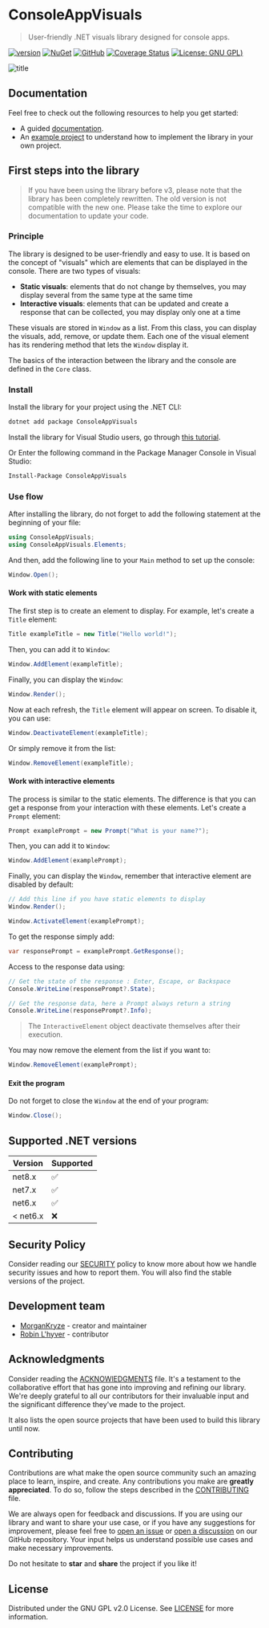 # ConsoleAppVisuals

> User-friendly .NET visuals library designed for console apps.

[![version](https://img.shields.io/nuget/v/ConsoleAppVisuals.svg?label=version)](https://www.nuget.org/packages/ConsoleAppVisuals/) [![NuGet](https://img.shields.io/nuget/dt/ConsoleAppVisuals.svg)](https://www.nuget.org/packages/ConsoleAppVisuals/) [![GitHub](https://img.shields.io/github/stars/MorganKryze/consoleappvisuals.svg?style=flat&logo=github&colorB=yellow&label=stars)](https://github.com/MorganKryze/ConsoleAppVisuals) [![Coverage Status](https://coveralls.io/repos/github/MorganKryze/ConsoleAppVisuals/badge.svg?branch=main)](https://coveralls.io/github/MorganKryze/ConsoleAppVisuals?branch=main) [![License: GNU GPL](https://img.shields.io/badge/License-GPL_v2.0-orange.svg))](https://github.com/MorganKryze/ConsoleAppVisuals/blob/main/LICENSE.md)

![title](https://raw.githubusercontent.com/MorganKryze/ConsoleAppVisuals/main/docs/assets/vid/gif/presentation.gif)

## Documentation

Feel free to check out the following resources to help you get started:

- A guided [documentation](https://morgankryze.github.io/ConsoleAppVisuals/).
- An [example project](https://github.com/MorganKryze/ConsoleAppVisuals/blob/main/example/) to understand how to implement the library in your own project.

## First steps into the library

> If you have been using the library before v3, please note that the library has been completely rewritten. The old version is not compatible with the new one. Please take the time to explore our documentation to update your code.

### Principle

The library is designed to be user-friendly and easy to use. It is based on the concept of "visuals" which are elements that can be displayed in the console. There are two types of visuals:

- **Static visuals**: elements that do not change by themselves, you may display several from the same type at the same time
- **Interactive visuals**: elements that can be updated and create a response that can be collected, you may display only one at a time

These visuals are stored in `Window` as a list. From this class, you can display the visuals, add, remove, or update them. Each one of the visual element has its rendering method that lets the `Window` display it.

The basics of the interaction between the library and the console are defined in the `Core` class.

### Install

Install the library for your project using the .NET CLI:

```bash
dotnet add package ConsoleAppVisuals
```

Install the library for Visual Studio users, go through [this tutorial](https://www.youtube.com/watch?v=IprbRazS3b8).

Or Enter the following command in the Package Manager Console in Visual Studio:

```bash
Install-Package ConsoleAppVisuals
```

### Use flow

After installing the library, do not forget to add the following statement at the beginning of your file:

```csharp
using ConsoleAppVisuals;
using ConsoleAppVisuals.Elements;
```

And then, add the following line to your `Main` method to set up the console:

```csharp
Window.Open();
```

#### Work with static elements

The first step is to create an element to display. For example, let's create a `Title` element:

```csharp
Title exampleTitle = new Title("Hello world!");
```

Then, you can add it to `Window`:

```csharp
Window.AddElement(exampleTitle);
```

Finally, you can display the `Window`:

```csharp
Window.Render();
```

Now at each refresh, the `Title` element will appear on screen. To disable it, you can use:

```csharp
Window.DeactivateElement(exampleTitle);
```

Or simply remove it from the list:

```csharp
Window.RemoveElement(exampleTitle);
```

#### Work with interactive elements

The process is similar to the static elements. The difference is that you can get a response from your interaction with these elements. Let's create a `Prompt` element:

```csharp
Prompt examplePrompt = new Prompt("What is your name?");
```

Then, you can add it to `Window`:

```csharp
Window.AddElement(examplePrompt);
```

Finally, you can display the `Window`, remember that interactive element are disabled by default:

```csharp
// Add this line if you have static elements to display
Window.Render();

Window.ActivateElement(examplePrompt);
```

To get the response simply add:

```csharp
var responsePrompt = examplePrompt.GetResponse();
```

Access to the response data using:

```csharp
// Get the state of the response : Enter, Escape, or Backspace
Console.WriteLine(responsePrompt?.State);

// Get the response data, here a Prompt always return a string
Console.WriteLine(responsePrompt?.Info);
```

> The `InteractiveElement` object deactivate themselves after their execution.

You may now remove the element from the list if you want to:

```csharp
Window.RemoveElement(examplePrompt);
```

#### Exit the program

Do not forget to close the `Window` at the end of your program:

```csharp
Window.Close();
```

## Supported .NET versions

| Version  | Supported          |
| -------- | ------------------ |
| net8.x   | :white_check_mark: |
| net7.x   | :white_check_mark: |
| net6.x   | :white_check_mark: |
| < net6.x | :x:                |

## Security Policy

Consider reading our [SECURITY](https://github.com/MorganKryze/ConsoleAppVisuals/blob/main/.github/SECURITY.md) policy to know more about how we handle security issues and how to report them. You will also find the stable versions of the project.

## Development team

- [MorganKryze](https://github.com/MorganKryze) - creator and maintainer
- [Robin L'hyver](https://github.com/robinmoon2) - contributor

## Acknowledgments

Consider reading the [ACKNOWlEDGMENTS](https://github.com/MorganKryze/ConsoleAppVisuals/blob/main/.github/ACKNOWLEDGMENTS.md) file. It's a testament to the collaborative effort that has gone into improving and refining our library. We're deeply grateful to all our contributors for their invaluable input and the significant difference they've made to the project.

It also lists the open source projects that have been used to build this library until now.

## Contributing

Contributions are what make the open source community such an amazing place to learn, inspire, and create. Any contributions you make are **greatly appreciated**. To do so, follow the steps described in the [CONTRIBUTING](https://github.com/MorganKryze/ConsoleAppVisuals/blob/main/.github/CONTRIBUTING.md) file.

We are always open for feedback and discussions. If you are using our library and want to share your use case, or if you have any suggestions for improvement, please feel free to [open an issue](https://github.com/MorganKryze/ConsoleAppVisuals/issues) or [open a discussion](https://github.com/MorganKryze/ConsoleAppVisuals/discussions) on our GitHub repository. Your input helps us understand possible use cases and make necessary improvements.

Do not hesitate to **star** and **share** the project if you like it!

## License

Distributed under the GNU GPL v2.0 License. See [LICENSE](https://github.com/MorganKryze/ConsoleAppVisuals/blob/main/LICENSE.md) for more information.
